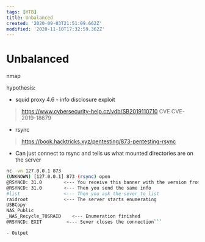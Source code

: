 ```yaml
---
tags: [HTB]
title: Unbalanced
created: '2020-09-03T21:51:09.662Z'
modified: '2020-11-10T17:32:59.362Z'
---
```


# Unbalanced 

nmap




hypothesis:
- squid proxy 4.6 - info disclosure exploit
> https://www.cybersecurity-help.cz/vdb/SB2019110710
> CVE CVE-2019-18679
- rsync 
> https://book.hacktricks.xyz/pentesting/873-pentesting-rsync

- Can just connect to rsync and tells us what mounted directories are on the server
``` bash
nc -vn 127.0.0.1 873
(UNKNOWN) [127.0.0.1] 873 (rsync) open
@RSYNCD: 31.0        <--- You receive this banner with the version from the server
@RSYNCD: 31.0        <--- Then you send the same info
#list                <--- Then you ask the sever to list
raidroot             <--- The server starts enumerating
USBCopy        	
NAS_Public     	
_NAS_Recycle_TOSRAID	<--- Enumeration finished
@RSYNCD: EXIT         <--- Sever closes the connection```

- Output

``````

